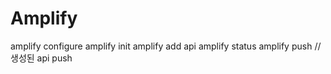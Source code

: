# Amplify

amplify configure
amplify init
amplify add api
amplify status
amplify push // 생성된 api push
